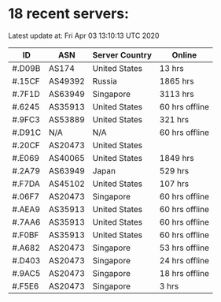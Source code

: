 # 18 recent servers:

Latest update at: Fri Apr 03 13:10:13 UTC 2020

| ID | ASN | Server Country | Online |
| -- | --- | -------------- | ------ |
| #.D09B | AS174 | United States | 13 hrs |
| #.15CF | AS49392 | Russia | 1865 hrs |
| #.7F1D | AS63949 | Singapore | 3113 hrs |
| #.6245 | AS35913 | United States | 60 hrs offline |
| #.9FC3 | AS53889 | United States | 321 hrs |
| #.D91C | N/A | N/A | 60 hrs offline |
| #.20CF | AS20473 | United States | |
| #.E069 | AS40065 | United States | 1849 hrs |
| #.2A79 | AS63949 | Japan | 529 hrs |
| #.F7DA | AS45102 | United States | 107 hrs |
| #.06F7 | AS20473 | Singapore | 60 hrs offline |
| #.AEA9 | AS35913 | United States | 60 hrs offline |
| #.7AA6 | AS35913 | United States | 60 hrs offline |
| #.F0BF | AS35913 | United States | 60 hrs offline |
| #.A682 | AS20473 | Singapore | 53 hrs offline |
| #.D403 | AS20473 | Singapore | 24 hrs offline |
| #.9AC5 | AS20473 | Singapore | 18 hrs offline |
| #.F5E6 | AS20473 | Singapore | 3 hrs |

